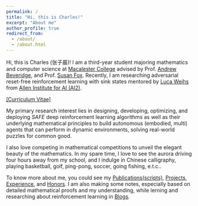 ```yaml
---
permalink: /
title: "Hi, this is Charles!"
excerpt: "About me"
author_profile: true
redirect_from: 
  - /about/
  - /about.html
---
```

Hi, this is Charles (张子晨)! I am a third-year student majoring mathematics and computer science at [Macalester College](https://www.macalester.edu/) advised by Prof. [Andrew Beveridge](https://mathbeveridge.github.io/), and Prof. [Susan Fox](https://www.macalester.edu/~fox/). Recently, I am researching adversarial reset-free reinforcement learning with sink states mentored by [Luca Weihs](https://lucaweihs.github.io/) from [Allen Institute for AI (AI2)](https://allenai.org/). 

[[Curriculum Vitae]](https://zcczhang.github.io/files/CV.pdf)

My primary research interest lies in designing, developing, optimizing, and deploying *SAFE* deep reinforcement learning algorithms as well as their underlying mathematical principles to build autonomous (embodied, multi) agents that can perform in dynamic environments, solving real-world puzzles for common good. 

I also love competing in mathematical competitions to unveil the elegant beauty of the mathematics. In my spare time, I love to see the aurora driving four hours away from my school, and I indulge in Chinese calligraphy, playing basketball, golf, ping-pong, soccer, going fishing, e.t.c.. 

To know more about me, you could see my [Publications(scripts)](https://zcczhang.github.io/publications/), [Projects](https://zcczhang.github.io/projects/), [Experience](https://zcczhang.github.io/experience/), and [Honors](https://zcczhang.github.io/honors/). I am also making some notes, especially based on detailed mathematical proofs and my understanding, while lerning and researching about reinforcement learning in [Blogs](https://zcczhang.github.io/blogs/).

<!-- 
<details>
<summary>Okay, for more...</summary>
<br>
I am a highly passionate third-year Mathematics and Computer Science student at Macalester College with a solid background in both pure mathematics and applied mathematics involved with computer and data science. My primary research interest lies in designing, developing, optimizing, and deploying deep reinforcement learning algorithms as well as their underlying mathematical principles to build autonomous agents that can perform in dynamic environments, sovling real-world puzzles for social good. Recently, I am researching about reset-free models for reinforcement learning. I also love competing in mathematical competitions to unveil the elegant beauty of the mathematics. With proficient skills in <i>Python, R, Java, MATLAB, SQL, HTML, CSS</i>, I love using mathematical thinking to solve practical problems as well.
<br>
I love to see the aurora driving four hours away from my school, and I indulge in Chinese calligraphy, playing basketball, golf, ping-pong, soccer, going fishing, e.t.c. in my spare time. 
 </details> -->
 



<script type="text/javascript" id="clustrmaps" src="//cdn.clustrmaps.com/map_v2.js?cl=5ee2ff&w=400&t=tt&d=5De8UX9TDFsVQrQw4cE3CBhNblYyl2vQbk42qsTB9Fw&co=ffffff&cmo=d99cff&cmn=ffa3b9&ct=808080"></script>